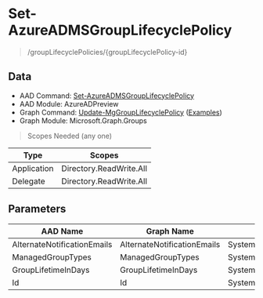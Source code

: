 # Set-AzureADMSGroupLifecyclePolicy

> /groupLifecyclePolicies/{groupLifecyclePolicy-id}

## Data

+ AAD Command: [Set-AzureADMSGroupLifecyclePolicy](https://docs.microsoft.com/en-us/powershell/module/AzureADPreview/Set-AzureADMSGroupLifecyclePolicy)
+ AAD Module: AzureADPreview
+ Graph Command: [Update-MgGroupLifecyclePolicy](https://docs.microsoft.com/en-us/powershell/module/Microsoft.Graph.Groups/Update-MgGroupLifecyclePolicy) ([Examples](https://github.com/orgs/msgraph/discussions?discussions_q=Update-MgGroupLifecyclePolicy))
+ Graph Module: Microsoft.Graph.Groups

> Scopes Needed (any one)

|Type|Scopes|
|---|---|
|Application|Directory.ReadWrite.All|
|Delegate|Directory.ReadWrite.All|

## Parameters

|AAD Name|Graph Name|AAD Type|Graph Type|Infos|
|---|---|---|---|---|
|AlternateNotificationEmails|AlternateNotificationEmails|System.String|System.String||
|ManagedGroupTypes|ManagedGroupTypes|System.String|System.String||
|GroupLifetimeInDays|GroupLifetimeInDays|System.Nullable/System.Int32|System.Int32||
|Id|Id|System.String|System.String||

